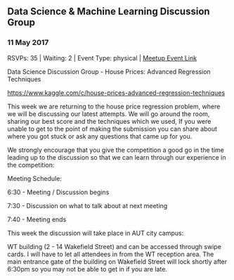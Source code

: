 ## Data Science & Machine Learning Discussion Group
### 11 May 2017
RSVPs: 35 | Waiting: 2 | Event Type: physical | [Meetup Event Link](https://www.meetup.com/Data-Science-Discussion-Auckland/events/238868250)

Data Science Discussion Group - House Prices: Advanced Regression Techniques

https://www.kaggle.com/c/house-prices-advanced-regression-techniques

This week we are returning to the house price regression problem, where we will be discussing our latest attempts. We will go around the room, sharing our best score and the techniques which we used, If you were unable to get to the point of making the submission you can share about where you got stuck or ask any questions that came up for you.

We strongly encourage that you give the competition a good go in the time leading up to the discussion so that we can learn through our experience in the competition:

Meeting Schedule:

6:30 - Meeting / Discussion begins

7:30 - Discussion on what to talk about at next meeting

7:40 - Meeting ends

This week the discussion will take place in AUT city campus:

WT building (2 - 14 Wakefield Street) and can be accessed through swipe cards. I will have to let all attendees in from the WT reception area. The main entrance gate of the building on Wakefield Street will lock shortly after 6:30pm so you may not be able to get in if you are late.

